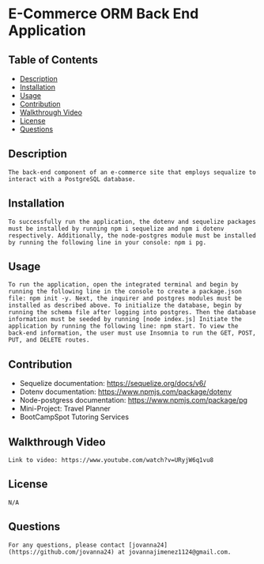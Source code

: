 # E-Commerce ORM Back End Application

## Table of Contents 
- [Description](#description) 
- [Installation](#installation)
- [Usage](#usage)
- [Contribution](#contribution)
- [Walkthrough Video](#walkthrough)
- [License](#license)
- [Questions](#questions)

## Description <a name="description"></a>
    The back-end component of an e-commerce site that employs sequalize to interact with a PostgreSQL database.

## Installation <a name="installation"></a>
    To successfully run the application, the dotenv and sequelize packages must be installed by running npm i sequelize and npm i dotenv respectively. Additionally, the node-postgres module must be installed by running the following line in your console: npm i pg.

## Usage <a name="usage"></a>
    To run the application, open the integrated terminal and begin by running the following line in the console to create a package.json file: npm init -y. Next, the inquirer and postgres modules must be installed as described above. To initialize the database, begin by running the schema file after logging into postgres. Then the database information must be seeded by running [node index.js] Initiate the application by running the following line: npm start. To view the back-end information, the user must use Insomnia to run the GET, POST, PUT, and DELETE routes. 

## Contribution <a name="contribution"></a>
- Sequelize documentation: https://sequelize.org/docs/v6/ 
- Dotenv documentation: https://www.npmjs.com/package/dotenv
- Node-postgress documentation: https://www.npmjs.com/package/pg
- Mini-Project: Travel Planner
- BootCampSpot Tutoring Services

## Walkthrough Video <a name="walkthrough"></a> 
    Link to video: https://www.youtube.com/watch?v=URyjW6q1vu8
    

## License <a name="license"></a>
    N/A

## Questions <a name="questions"></a>
    For any questions, please contact [jovanna24](https://github.com/jovanna24) at jovannajimenez1124@gmail.com.
